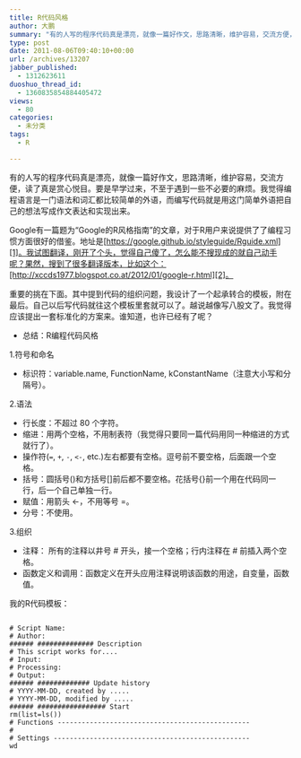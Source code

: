 ```yaml
---
title: R代码风格
author: 大鹏
summary: "有的人写的程序代码真是漂亮，就像一篇好作文，思路清晰，维护容易，交流方便，读了真是赏心悦目。要是早学过来，不至于遇到一些不必要的麻烦。我觉得编程语言是一门语法和词汇都比较简单的外语，而编写代码就是用这门简单外语把自己的想法写成作文表达和实现出来。"
type: post
date: 2011-08-06T09:40:10+00:00
url: /archives/13207
jabber_published:
  - 1312623611
duoshuo_thread_id:
  - 1360835854884405472
views:
  - 80
categories:
  - 未分类
tags:
  - R

---
```

有的人写的程序代码真是漂亮，就像一篇好作文，思路清晰，维护容易，交流方便，读了真是赏心悦目。要是早学过来，不至于遇到一些不必要的麻烦。我觉得编程语言是一门语法和词汇都比较简单的外语，而编写代码就是用这门简单外语把自己的想法写成作文表达和实现出来。

Google有一篇题为“Google的R风格指南”的文章，对于R用户来说提供了了编程习惯方面很好的借鉴。地址是[https://google.github.io/styleguide/Rguide.xml][1]。我试图翻译，刚开了个头，觉得自己傻了，怎么能不搜现成的就自己动手呢？果然，搜到了很多翻译版本，比如这个：[http://xccds1977.blogspot.co.at/2012/01/google-r.html][2]。

重要的挑在下面。其中提到代码的组织问题，我设计了一个起承转合的模板，附在最后。自己以后写代码就往这个模板里套就可以了。越说越像写八股文了。我觉得应该提出一套标准化的方案来。谁知道，也许已经有了呢？

  * 总结：R编程代码风格

1.符号和命名

  * 标识符：variable.name, FunctionName, kConstantName（注意大小写和分隔号）。

2.语法

  * 行长度：不超过 80 个字符。
  * 缩进：用两个空格，不用制表符（我觉得只要同一篇代码用同一种缩进的方式就行了）。
  * 操作符(`=`, `+`, `-`, `<-`, etc.)左右都要有空格。逗号前不要空格，后面跟一个空格。
  * 括号：圆括号()和方括号[]前后都不要空格。花括号{}前一个用在代码同一行，后一个自己单独一行。
  * 赋值：用箭头 <-，不用等号 =。
  * 分号：不使用。

3.组织

  * 注释： 所有的注释以井号 # 开头，接一个空格；行内注释在 # 前插入两个空格。
  * 函数定义和调用：函数定义在开头应用注释说明该函数的用途，自变量，函数值。

我的R代码模板：

<pre><code class="r">
# Script Name:                                            
# Author:                                                 
###### ############## Description
# This script works for....                               
# Input:                                                  
# Processing:                                             
# Output:                                                 
###### ############# Update history
# YYYY-MM-DD, created by .....                            
# YYYY-MM-DD, modified by .....                           
###### ################# Start
rm(list=ls())
# Functions ------------------------------------------------
#
# Settings -------------------------------------------------
wd </code></pre>

 [1]: https://google.github.io/styleguide/Rguide.xml "http://google-styleguide.googlecode.com/svn/trunk/google-r-style.html"
 [2]: http://xccds1977.blogspot.co.at/2012/01/google-r.html "http://xccds1977.blogspot.co.at/2012/01/google-r.html"
